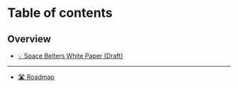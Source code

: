 # Table of contents

## Overview

* [💡 Space Belters White Paper (Draft)](README.md)

***

* [🛣 Roadmap](roadmap.md)
